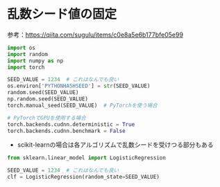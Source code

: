 # 乱数シード値の固定
参考：https://qiita.com/sugulu/items/c0e8a5e6b177bfe05e99
```python
import os
import random
import numpy as np
import torch

SEED_VALUE = 1234  # これはなんでも良い
os.environ['PYTHONHASHSEED'] = str(SEED_VALUE)
random.seed(SEED_VALUE)
np.random.seed(SEED_VALUE)
torch.manual_seed(SEED_VALUE)  # PyTorchを使う場合

# PyTorchでGPUを使用する場合
torch.backends.cudnn.deterministic = True
torch.backends.cudnn.benchmark = False
```
- scikit-learnの場合は各アルゴリズムで乱数シードを受けつる部分もある
```python
from sklearn.linear_model import LogisticRegression

SEED_VALUE = 1234  # これはなんでも良い
clf = LogisticRegression(random_state=SEED_VALUE)
```
